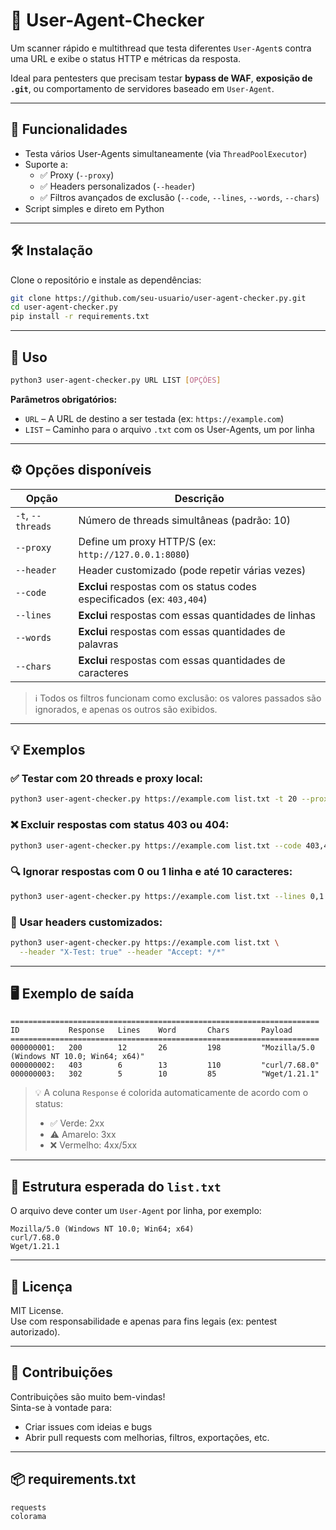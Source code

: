 # 🧪 User-Agent-Checker

Um scanner rápido e multithread que testa diferentes `User-Agent`s contra uma URL e exibe o status HTTP e métricas da resposta.

Ideal para pentesters que precisam testar **bypass de WAF**, **exposição de `.git`**, ou comportamento de servidores baseado em `User-Agent`.

---

## 🚀 Funcionalidades

- Testa vários User-Agents simultaneamente (via `ThreadPoolExecutor`)
- Suporte a:
  - ✅ Proxy (`--proxy`)
  - ✅ Headers personalizados (`--header`)
  - ✅ Filtros avançados de exclusão (`--code`, `--lines`, `--words`, `--chars`)
- Script simples e direto em Python

---

## 🛠️ Instalação

Clone o repositório e instale as dependências:

```bash
git clone https://github.com/seu-usuario/user-agent-checker.py.git
cd user-agent-checker.py
pip install -r requirements.txt
```

---

## 📄 Uso

```bash
python3 user-agent-checker.py URL LIST [OPÇÕES]
```

**Parâmetros obrigatórios:**

- `URL` – A URL de destino a ser testada (ex: `https://example.com`)
- `LIST` – Caminho para o arquivo `.txt` com os User-Agents, um por linha

---

## ⚙️ Opções disponíveis

| Opção                  | Descrição                                                                 |
|------------------------|---------------------------------------------------------------------------|
| `-t`, `--threads`      | Número de threads simultâneas (padrão: 10)                                |
| `--proxy`              | Define um proxy HTTP/S (ex: `http://127.0.0.1:8080`)                      |
| `--header`             | Header customizado (pode repetir várias vezes)                            |
| `--code`               | **Exclui** respostas com os status codes especificados (ex: `403,404`)    |
| `--lines`              | **Exclui** respostas com essas quantidades de linhas                      |
| `--words`              | **Exclui** respostas com essas quantidades de palavras                    |
| `--chars`              | **Exclui** respostas com essas quantidades de caracteres                  |

> ℹ️ Todos os filtros funcionam como exclusão: os valores passados são ignorados, e apenas os outros são exibidos.

---

## 💡 Exemplos

### ✅ Testar com 20 threads e proxy local:
```bash
python3 user-agent-checker.py https://example.com list.txt -t 20 --proxy http://127.0.0.1:8080
```

### ❌ Excluir respostas com status 403 ou 404:
```bash
python3 user-agent-checker.py https://example.com list.txt --code 403,404
```

### 🔍 Ignorar respostas com 0 ou 1 linha e até 10 caracteres:
```bash
python3 user-agent-checker.py https://example.com list.txt --lines 0,1 --chars 0,10
```

### 🧪 Usar headers customizados:
```bash
python3 user-agent-checker.py https://example.com list.txt \
  --header "X-Test: true" --header "Accept: */*"
```

---

## 🖥️ Exemplo de saída

```
=====================================================================
ID           Response   Lines    Word       Chars       Payload
=====================================================================
000000001:   200        12       26         198         "Mozilla/5.0 (Windows NT 10.0; Win64; x64)"
000000002:   403        6        13         110         "curl/7.68.0"
000000003:   302        5        10         85          "Wget/1.21.1"
```

> 💡 A coluna `Response` é colorida automaticamente de acordo com o status:
> - ✅ Verde: 2xx
> - ⚠️ Amarelo: 3xx
> - ❌ Vermelho: 4xx/5xx

---

## 📂 Estrutura esperada do `list.txt`

O arquivo deve conter um `User-Agent` por linha, por exemplo:

```
Mozilla/5.0 (Windows NT 10.0; Win64; x64)
curl/7.68.0
Wget/1.21.1
```

---

## 📜 Licença

MIT License.  
Use com responsabilidade e apenas para fins legais (ex: pentest autorizado).

---

## 🤝 Contribuições

Contribuições são muito bem-vindas!  
Sinta-se à vontade para:

- Criar issues com ideias e bugs
- Abrir pull requests com melhorias, filtros, exportações, etc.

---

## 📦 requirements.txt

```text
requests
colorama
```
